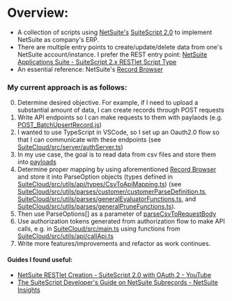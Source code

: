 # Overview:
- A collection of scripts using [NetSuite's](https://www.netsuite.com/portal/home.shtml) [SuiteScript 2.0](https://docs.oracle.com/en/cloud/saas/netsuite/ns-online-help/article_4140956840.html) to implement NetSuite as company's ERP.
- There are multiple entry points to create/update/delete data from one's NetSuite account/instance. I prefer the REST entry point: [NetSuite Applications Suite - SuiteScript 2.x RESTlet Script Type](https://docs.oracle.com/en/cloud/saas/netsuite/ns-online-help/section_4387799403.html)
- An essential reference: NetSuite's [Record Browser](https://system.netsuite.com/help/helpcenter/en_US/srbrowser/Browser2024_2/script/record/account.html) 

### My current approach is as follows:
0. Determine desired objective. For example, if I need to upload a substantial amount of data, I can create records through POST requests 
1. Write API endpoints so I can make requests to them with paylaods (e.g. [POST_BatchUpsertRecord.js](https://github.com/AndrewGarwood/NetSuite/blob/master/SuiteCloud/src/FileCabinet/SuiteScripts/REST/POST_BatchUpsertRecord.js))
2. I wanted to use TypeScript in VSCode, so I set up an Oauth2.0 flow so that I can communicate with these endpoints (see [SuiteCloud/src/server/authServer.ts](https://github.com/AndrewGarwood/NetSuite/blob/master/SuiteCloud/src/server/authServer.ts))
3. In my use case, the goal is to read data from csv files and store them into [payloads](https://github.com/AndrewGarwood/NetSuite/blob/master/SuiteCloud/src/utils/api/samplePayloads.ts)
4. Determine proper mapping by using aforementioned [Record Browser](https://system.netsuite.com/help/helpcenter/en_US/srbrowser/Browser2024_2/script/record/account.html) and store it into ParseOption objects (types defined in [SuiteCloud/src/utils/api/types/CsvToApiMapping.ts](https://github.com/AndrewGarwood/NetSuite/blob/master/SuiteCloud/src/utils/api/types/CsvToApiMapping.ts)) (see [SuiteCloud/src/utils/parses/customer/customerParseDefinition.ts](https://github.com/AndrewGarwood/NetSuite/blob/master/SuiteCloud/src/utils/parses/customer/customerParseDefinition.ts), [SuiteCloud/src/utils/parses/generalEvaluatorFunctions.ts](https://github.com/AndrewGarwood/NetSuite/blob/master/SuiteCloud/src/utils/parses/generalEvaluatorFunctions.ts), and [SuiteCloud/src/utils/parses/generalPruneFunctions.ts](https://github.com/AndrewGarwood/NetSuite/blob/master/SuiteCloud/src/utils/parses/generalPruneFunctions.ts)).
5. Then use ParseOptions[] as a parameter of [parseCsvToRequestBody](https://github.com/AndrewGarwood/NetSuite/blob/master/SuiteCloud/src/parseCsvToRequestBody.ts) 
6. Use authorization tokens generated from authorization flow to make API calls, e.g. in [SuiteCloud/src/main.ts](https://github.com/AndrewGarwood/NetSuite/blob/master/SuiteCloud/src/main.ts) using functions from [SuiteCloud/src/utils/api/callApi.ts](https://github.com/AndrewGarwood/NetSuite/blob/master/SuiteCloud/src/utils/api/callApi.ts)
7. Write more features/improvements and refactor as work continues.

#### Guides I found useful: 
- [NetSuite RESTlet Creation - SuiteScript 2.0 with OAuth 2 - YouTube](https://www.youtube.com/watch?v=MAOMQp5dh0U)
- [The SuiteScript Developer's Guide on NetSuite Subrecords - NetSuite Insights](https://netsuite.smash-ict.com/suitescript-developers-guide-on-netsuite-subrecords-part-1/)
